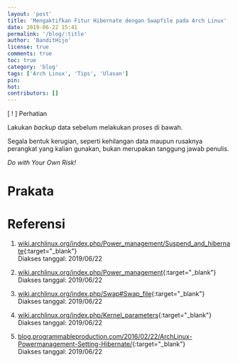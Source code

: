 ```yaml
---
layout: 'post'
title: 'Mengaktifkan Fitur Hibernate dengan Swapfile pada Arch Linux'
date: 2019-06-22 15:41
permalink: '/blog/:title'
author: 'BanditHijo'
license: true
comments: true
toc: true
category: 'blog'
tags: ['Arch Linux', 'Tips', 'Ulasan']
pin:
hot:
contributors: []
---
```


<!-- BANNER OF THE POST -->
<!-- <img class="post&#45;body&#45;img" src="{{ site.lazyload.logo_blank_banner }}" data&#45;echo="#" alt="banner"> -->

<div class="blockquote-red">
<div class="blockquote-red-title">[ ! ] Perhatian</div>
<p>Lakukan <i>backup</i> data sebelum melakukan proses di bawah.</p>
<p>Segala bentuk kerugian, seperti kehilangan data maupun rusaknya perangkat yang kalian gunakan, bukan merupakan tanggung jawab penulis.</p>
<p><i>Do with Your Own Risk!</i></p>
</div>

# Prakata




# Referensi

1. [wiki.archlinux.org/index.php/Power_management/Suspend_and_hibernate](https://wiki.archlinux.org/index.php/Power_management/Suspend_and_hibernate){:target="_blank"}
<br>Diakses tanggal: 2019/06/22

2. [wiki.archlinux.org/index.php/Power_management](https://wiki.archlinux.org/index.php/Power_management){:target="_blank"}
<br>Diakses tanggal: 2019/06/22

3. [wiki.archlinux.org/index.php/Swap#Swap_file](https://wiki.archlinux.org/index.php/Swap#Swap_file){:target="_blank"}
<br>Diakses tanggal: 2019/06/22

4. [wiki.archlinux.org/index.php/Kernel_parameters](https://wiki.archlinux.org/index.php/Kernel_parameters){:target="_blank"}
<br>Diakses tanggal: 2019/06/22

5. [blog.programmableproduction.com/2016/02/22/ArchLinux-Powermanagement-Setting-Hibernate/](http://blog.programmableproduction.com/2016/02/22/ArchLinux-Powermanagement-Setting-Hibernate/){:target="_blank"}
<br>Diakses tanggal: 2019/06/22

